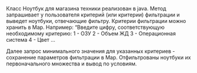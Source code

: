 Класс Ноутбук для магазина техники реализован в java.
Метод запрашивает у пользователя критерий (или критерии) фильтрации и выведет ноутбуки, отвечающие фильтру. 
Критерии фильтрации можно хранить в Map. Например: “Введите цифру, соответствующую необходимому критерию:
1 - ОЗУ
2 - Объем ЖД
3 - Операционная система
4 - Цвет …

Далее запрос минимального значения для указанных критериев - сохранение параметров фильтрации в Map.
Отфильтрованы ноутбуки их первоначального множества и вывод по условиям.
